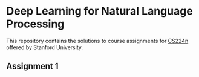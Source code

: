 # Deep Learning for Natural Language Processing
This repository contains the solutions to course assignments for [CS224n](http://web.stanford.edu/class/cs224n/) offered by Stanford University.
## Assignment 1
